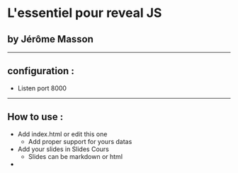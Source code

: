 # L'essentiel pour reveal JS
## by Jérôme Masson


--------


## configuration :
- Listen port 8000


---------


## How to use :
- Add index.html or edit this one
  - Add proper support for yours datas
- Add your slides in Slides Cours
  - Slides can be markdown or html
-
